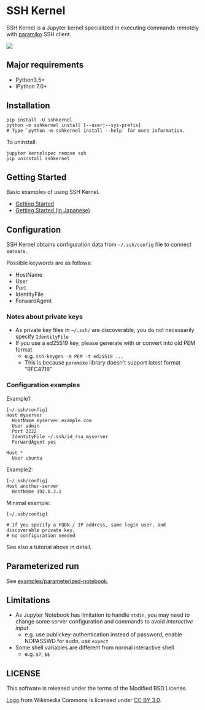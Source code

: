 # SSH Kernel

SSH Kernel is a Jupyter kernel specialized in executing commands remotely
with [paramiko](http://www.paramiko.org/) SSH client.

![](doc/screenshot.png)

## Major requirements

* Python3.5+
* IPython 7.0+

## Installation

```
pip install -U sshkernel
python -m sshkernel install [--user|--sys-prefix]
# Type `python -m sshkernel install --help` for more information.
```

To uninstall:

```
jupyter kernelspec remove ssh
pip uninstall sshkernel
```

## Getting Started

Basic examples of using SSH Kernel.

* [Getting Started](https://github.com/NII-cloud-operation/sshkernel/blob/master/examples/getting-started.ipynb)
* [Getting Started (in Japanese)](https://github.com/NII-cloud-operation/sshkernel/blob/master/examples/getting-started-ja.ipynb)

## Configuration

SSH Kernel obtains configuration data from `~/.ssh/config` file to connect servers.

Possible keywords are as follows:

* HostName
* User
* Port
* IdentityFile
* ForwardAgent

### Notes about private keys

* As private key files in `~/.ssh/` are discoverable, you do not necessarily specify `IdentityFile`
* If you use a ed25519 key, please generate with or convert into old PEM format
    * e.g. `ssh-keygen -m PEM -t ed25519 ...`
    * This is because `paramiko` library doesn't support latest format "RFC4716"

### Configuration examples

Example1:

```
[~/.ssh/config]
Host myserver
  HostName myserver.example.com
  User admin
  Port 2222
  IdentityFile ~/.ssh/id_rsa_myserver
  ForwardAgent yes

Host *
  User ubuntu
```

Example2:

```
[~/.ssh/config]
Host another-server
  HostName 192.0.2.1
```

Minimal example:

```
[~/.ssh/config]

# If you specify a FQDN / IP address, same login user, and discoverable private key,
# no configuration needed
```

See also a tutorial above in detail.

## Parameterized run

See [examples/parameterized-notebook](https://github.com/NII-cloud-operation/sshkernel/blob/master/examples/parameterized-notebook.ipynb).

## Limitations

* As Jupyter Notebook has limitation to handle `stdin`,
  you may need to change some server configuration and commands to avoid *interactive input*.
  * e.g. use publickey-authentication instead of password, enable NOPASSWD for sudo, use `expect`
* Some shell variables are different from normal interactive shell
  * e.g. `$?`, `$$`

## LICENSE

This software is released under the terms of the Modified BSD License.

[Logo](https://commons.wikimedia.org/wiki/File:High-contrast-utilities-terminal.png) from Wikimedia Commons is licensed under [CC BY 3.0](https://creativecommons.org/licenses/by/3.0).
